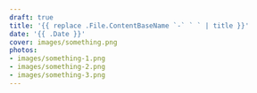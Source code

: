 ```yaml
---
draft: true
title: '{{ replace .File.ContentBaseName `-` ` ` | title }}'
date: '{{ .Date }}'
cover: images/something.png
photos:
- images/something-1.png
- images/something-2.png
- images/something-3.png
---
```


